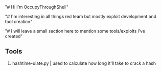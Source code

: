 "# Hi I'm OccupyThroughShell"

"# I'm interesting in all things red team but mostly exploit development and tool creation"

"# I will leave a small section here to mention some tools/exploits I've created"


Tools
-----

1. hashtime-ulate.py | used to calculate how long it'll take to crack a hash
